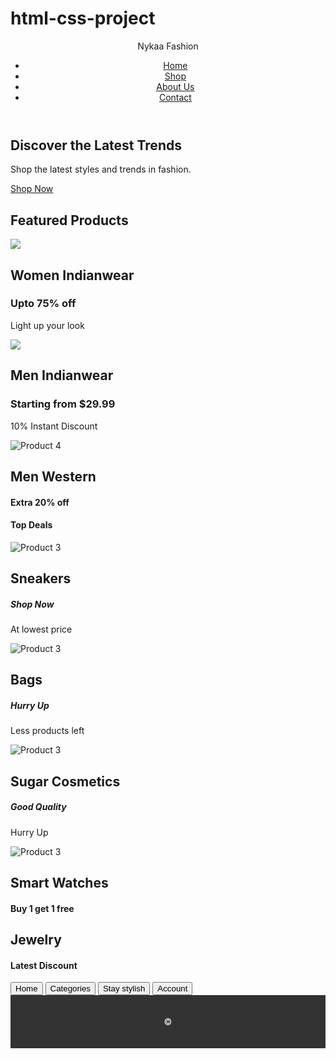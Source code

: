 # html-css-project
<!DOCTYPE html>
<html lang="en">
<head>
  <style>

   body {
    font-family: Arial, sans-serif;
    margin: 0;
    padding: 0;
    background-color: #f9f9f9;
}

header {
    background-color: #ff3f6d;
    color: white;
    padding: 20px;
    text-align: center;
}

.logo {
    font-size: 24px;
    font-weight: bold;
}

nav ul {
    list-style-type: none;
    padding: 0;
}

nav ul li {
    display: inline;
    margin: 0 15px;
}

nav ul li a {
    color: white;
    text-decoration: none;
}

.banner {
    background-color: #ffe4e1;
    padding: 50px 20px;
    text-align: center;
}

.shop-button {
    background-color: #ff3f6d;
    color: white;
    padding: 10px 20px;
    text-decoration: none;
    border-radius: 5px;
}

.products {
    padding: 20px;
    text-align: center;
}

.product-card {
    display: inline-block;
    margin: 10px;
    padding: 15px;
    border: 1px solid #ddd;
    border-radius: 5px;
    background-color: white;
    width: 200px;
}

.product-card img {
    max-width: 100%;
    height: auto;
}
footer {
    text-align: center;
    padding: 20px;
    background-color: #333;
    color: white;
}
.button{
    color: #a53fff;
}

  </style>
    <meta charset="UTF-8">
    <meta name="viewport" content="width=device-width, initial-scale=1.0">
    <link rel="stylesheet" href="project3.css">
    <title>Nykaa Fashion</title>
</head>
<body>
    <header>
        <div class="logo">Nykaa Fashion</div>
        <nav>
            <ul>
                <li><a href="#">Home</a></li>
                <li><a href="#">Shop</a></li>
                <li><a href="#">About Us</a></li>
                <li><a href="#">Contact</a></li>
            </ul>
        </nav>
    </header>
    
  <main>
        <section class="banner">
            <h1>Discover the Latest Trends</h1>
            <p>Shop the latest styles and trends in fashion.</p>
            <a href="#" class="shop-button">Shop Now</a>
        </section>
        
   <section class="products">
            <h2>Featured Products</h2>
            <div class="product-card">
                <img src="https://encrypted-tbn0.gstatic.com/images?q=tbn:ANd9GcRC-p215KcK_rSTQAmqvDGYnqazWOefBTODxg&s">
                <h1>Women Indianwear</h1>
                <h3>Upto 75% off</h3>
                <p>Light up your look</p>
            </div>
            <div class="product-card">
                <IMG src="https://i.pinimg.com/736x/87/dd/0f/87dd0fa0fb41c56d35f6e04b156634a5.jpg">
                <h1>Men Indianwear</h1>
                <h3>Starting from $29.99</h3>
                <p>10% Instant Discount</p>
            </div>
            <div class="product-card">
                <img src="https://encrypted-tbn0.gstatic.com/shopping?q=tbn:ANd9GcTscppOF5UAlQ4FjM4cSW43s8IgjoZVnjFG9Wzo_YEKi7Ng0B4uoySCvIh9hiMPpzruKASxL7UDypctxRcuJU-mAONlveq0jMeaNbLeW7p0"alt="Product 4">
                <h2>Men Western</h2>
                <h4>Extra 20% off<h4>
                <p>Top Deals</p>
            </div>
            <div class="product-card">
                <img src="https://encrypted-tbn1.gstatic.com/shopping?q=tbn:ANd9GcQItB4ZlMmX67KvnJN5d-lJesF3Ev6olF-I7sfipFykHd7MLDOMy2h_IFrrUZ14KqDMJtVvtggeGEuQA0TexT7uwJrqDARpmgrPhf6bzQ5T52Y26O3Bq-ePig&usqp=CAE" alt="Product 3">
                <h1>Sneakers</h1>
                <h5>Shop Now</h5>
                <p>At lowest price</p>
            </div>
            <div class="product-card">
                <img src="https://encrypted-tbn3.gstatic.com/shopping?q=tbn:ANd9GcQIdaW51Us-IHT9uNB9n28FpVNp74P4BbxiKkkrdONM_Yd9sGdP3xNqJLm0y7ZUzsx7YrTcJd_k0QBMnt9Ko2XY_F4GFlRDnuYBjoS8lw2xc7NDI7X1IDxEAfc&usqp=CAE" alt="Product 3">
                <h1>Bags</h1>
                <h5>Hurry Up</h5>
                <p>Less products left</p>
            </div>
            <div class="product-card">
                <img SRC="https://encrypted-tbn1.gstatic.com/shopping?q=tbn:ANd9GcTqluOOf-LJbFjUhba3JTi74zPzhdy9wP6AlkzxL927_YQEBYMJ6IS_IH8D2quctfMiRSjeS7DTotXbEizKrHmvAkoLEjVySWe9n4rjcVI9kkxIoH0ooTtCIA&usqp=CAE " alt="Product 3">
                <h2>Sugar Cosmetics</h2>
                <h5>Good Quality</h5>
                <p>Hurry Up</p>
            </div>
            <div class="product-card">
                <img src="https://encrypted-tbn1.gstatic.com/shopping?q=tbn:ANd9GcRbXBp1ewI8jvbNQ4SpuL2yvE_hwYYMcULZOqJrWr8BgnJn1hZ90ebgqTL2SB0kevmpSxhGf-AXvIZp6iVFOLM7rTKJMZAdpg&usqp=CAE" alt="Product 3">
                <h2>Smart Watches</h2>
                <h4>Buy 1 get 1 free</h4>
                <p></p>
            </div>
            <div class="product-card">
<h2>Jewelry</h2>
                <h4>Latest Discount</h4>
                </div>
            <div>
                <button>Home</button>
                <button>Categories</button>
                <button>Stay stylish</button>
                <button>Account</button>
            </div>
        </section>
    </main>
    <footer>
        <p>&copy;</p>
    </footer>
</body>
</html>

